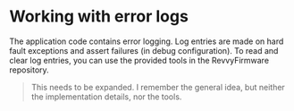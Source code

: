 Working with error logs
=======================

The application code contains error logging. Log entries are made on hard fault exceptions and assert failures (in debug configuration). To read and clear
log entries, you can use the provided tools in the RevvyFirmware repository.

> This needs to be expanded. I remember the general idea, but neither the implementation details, nor the tools.
